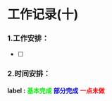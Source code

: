 # 工作记录(十)

> 

### 1.工作安排：

- [ ] 

  

### 2.时间安排：

**label :**  <font color=gree>**基本完成**</font>      <font color=origen>**部分完成**</font>      <font color=red>**一点未做**</font>





